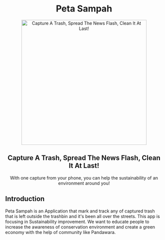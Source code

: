 <h1 align="center">Peta Sampah</h1>

<div align="center">
  <img src="assets/logo/PetaSampah.png" alt="Capture A Trash, Spread The News Flash, Clean It At Last! " width="400" />
  <h2>Capture A Trash, Spread The News Flash, Clean It At Last!</h2>
  <p>With one capture from your phone, you can help the sustainability of an environment around you!</p>

</div>

## Introduction 

Peta Sampah is an Application that mark and track any of captured trash that is left outside the trashbin and it's been all over the streets. This app
is focusing in Sustainability improvement. We want to educate people to increase the awareness of conservation environment and create a green economy
with the help of community like Pandawara.
 
